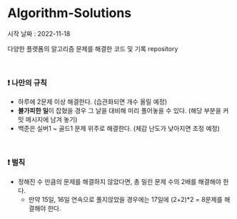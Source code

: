 # Algorithm-Solutions
시작 날짜 : 2022-11-18

다양한 플랫폼의 알고리즘 문제를 해결한 코드 및 기록 repository

<br/>

### :exclamation: 나만의 규칙
- 하루에 2문제 이상 해결한다. (습관화되면 개수 올릴 예정)
- **불가피한 일**이 잡혔을 경우 그 날을 대비해 미리 풀어놓을 수 있다. (해당 부분을 커밋 메시지에 남겨 놓기)
- 백준은 실버1 ~ 골드1 문제 위주로 해결한다. (체감 난도가 낮아지면 조정 예정)

<br/>

### :exclamation: 벌칙
- 정해진 수 만큼의 문제를 해결하지 않았다면, 총 밀린 문제 수의 2배를 해결해야 한다.
    - 만약 15일, 16일 연속으로 풀지않았을 경우에는 17일에 (2+2)*2 = 8문제를 해결해야 한다.